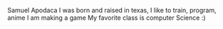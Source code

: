 Samuel Apodaca
I was born and raised in texas, I like to train, program, anime
I am making a game
My favorite class is computer Science
:)
